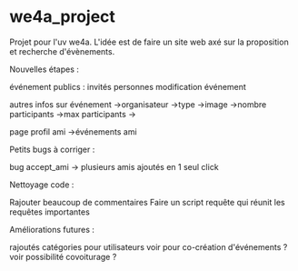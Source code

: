 # we4a_project

Projet pour l'uv we4a. L'idée est de faire un site web axé sur la proposition et recherche d'évènements.



Nouvelles étapes :

événement publics : invités personnes
modification événement

autres infos sur événement
    ->organisateur
    ->type
    ->image
    ->nombre participants
    ->max participants
    ->

page profil ami
    ->événements ami


Petits bugs à corriger :

bug accept_ami -> plusieurs amis ajoutés en 1 seul click


Nettoyage code :

Rajouter beaucoup de commentaires
Faire un script requête qui réunit les requêtes importantes


Améliorations futures :

rajoutés catégories pour utilisateurs
voir pour co-création d'événements ?
voir possibilité covoiturage ?
